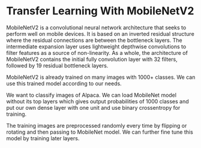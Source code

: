# Transfer Learning With MobileNetV2

MobileNetV2 is a convolutional neural network architecture that seeks to perform well on mobile devices. It is based on an inverted residual structure where the residual connections are between the bottleneck layers. The intermediate expansion layer uses lightweight depthwise convolutions to filter features as a source of non-linearity. As a whole, the architecture of MobileNetV2 contains the initial fully convolution layer with 32 filters, followed by 19 residual bottleneck layers.

MobileNetV2 is already trained on many images with 1000+ classes. We can use this trained model according to our needs.

We want to classify images of Alpaca. We can load MobileNet model without its top layers which gives output probabilities of 1000 classes and put our own dense layer with one unit and use binary crossentropy for training.

The training images are preprocessed randomly every time by flipping or rotating and then passing to MobileNet model. We can further fine tune this model by training later layers. 
